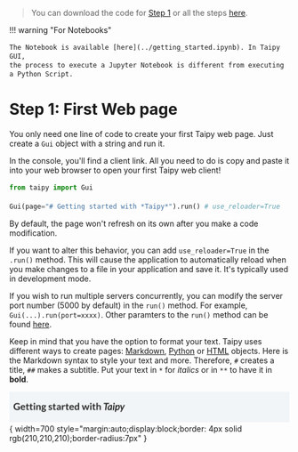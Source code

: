 > You can download the code for
<a href="./../src/step_01.py" download>Step 1</a> 
or all the steps <a href="./../src/src.zip" download>here</a>. 


!!! warning "For Notebooks"

    The Notebook is available [here](../getting_started.ipynb). In Taipy GUI,
    the process to execute a Jupyter Notebook is different from executing a Python Script.

# Step 1: First Web page

You only need one line of code to create your first Taipy web page. Just create a `Gui` object with
a string and run it. 

In the console, you'll find a client link. All you need to do is copy and paste it into your web
browser to open your first Taipy web client!


```python
from taipy import Gui

Gui(page="# Getting started with *Taipy*").run() # use_reloader=True
```

By default, the page won't refresh on its own after you make a code modification.

If you want to alter this behavior, you can add `use_reloader=True` in the `.run()` method. This
will cause the application to automatically reload when you make changes to a file in your
application and save it. It's typically used in development mode.

If you wish to run multiple servers concurrently, you can modify the server port number (5000 by
default) in the `run()` method. For example, `Gui(...).run(port=xxxx)`. Other paramters to the
`run()` method can be found
[here](../../../../manuals/gui/configuration.md#configuring-the-gui-instance).


Keep in mind that you have the option to format your text. Taipy uses different ways to create
pages: [Markdown](../../../manuals/gui/pages/index.md#using-markdown), [Python](../../../manuals/gui/page_builder.md) or 
[HTML](../../../manuals/reference/taipy.gui.Html.md) objects. Here is the Markdown syntax to style your
text  and more. Therefore, `#` creates a title, `##` makes a subtitle. Put your text in `*` for
*italics* or in `**` to have it in **bold**.


![First Web Page](result.png){ width=700 style="margin:auto;display:block;border: 4px solid rgb(210,210,210);border-radius:7px" }
